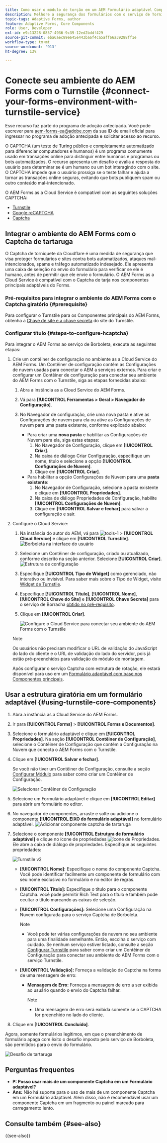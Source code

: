 ```yaml
---
title: Como usar o módulo de torção em um AEM Formulário adaptável Componentes principais?
description: Melhore a segurança dos formulários com o serviço de Tornição sem esforço. Guia passo a passo no interior.
topic-tags: Adaptive Forms, author
feature: Adaptive Forms, Core Components
role: User, Developer
exl-id: e9c13228-0857-4936-9c39-12ed2bddf429
source-git-commit: eba6aec89e645e443ba6f4ca5aff66a39288ff1e
workflow-type: tm+mt
source-wordcount: '913'
ht-degree: 13%

---
```


# Conecte seu ambiente do AEM Forms com o Turnstile {#connect-your-forms-environment-with-turnstile-service}

<span class="preview"> Esse recurso faz parte do programa de adoção antecipada. Você pode escrever para aem-forms-ea@adobe.com da sua ID de email oficial para ingressar no programa de adoção antecipada e solicitar acesso ao recurso. </span>

O CAPTCHA (um teste de Turing público e completamente automatizado para diferenciar computadores e humanos) é um programa comumente usado em transações online para distinguir entre humanos e programas ou bots automatizados. O recurso apresenta um desafio e avalia a resposta do usuário para determinar se é um humano ou um bot interagindo com o site. O CAPTCHA impede que o usuário prossiga se o teste falhar e ajuda a tornar as transações online seguras, evitando que bots publiquem spam ou outro conteúdo mal-intencionado.

O AEM Forms as a Cloud Service é compatível com as seguintes soluções CAPTCHA:


* [Turnstile](/help/forms/integrate-adaptive-forms-turnstile-core-components.md)
* [Google reCAPTCHA](/help/forms/captcha-adaptive-forms-core-components.md)
* [Captcha](/help/forms/integrate-adaptive-forms-hcaptcha-core-components.md)

<!-- ![Turnstile](assets/Turnstile-challenge.png)-->

## Integrar o ambiente do AEM Forms com o Captcha de tartaruga

O Captcha de torniquete da Cloudflare é uma medida de segurança que visa proteger formulários e sites contra bots automatizados, ataques mal-intencionados, spams e tráfego automatizado indesejado. Ele apresenta uma caixa de seleção no envio do formulário para verificar se ele é humano, antes de permitir que ele envie o formulário. O AEM Forms as a Cloud Service é compatível com o Captcha de tarja nos componentes principais adaptáveis do Forms.

### Pré-requisitos para integrar o ambiente do AEM Forms com o Captcha giratório {#prerequisite}

Para configurar o Turnstile para os Componentes principais do AEM Forms, obtenha a [Chave de site e a chave secreta](https://developers.cloudflare.com/turnstile/get-started/) do site do Turnstile.

### Configurar título {#steps-to-configure-hcaptcha}

Para integrar o AEM Forms ao serviço de Borboleta, execute as seguintes etapas:

1. Crie um contêiner de configuração no ambiente as a Cloud Service do AEM Forms. Um Contêiner de configuração contém as Configurações de nuvem usadas para conectar o AEM a serviços externos. Para criar e configurar um Contêiner de configuração para conectar seu ambiente do AEM Forms com o Turnstile, siga as etapas fornecidas abaixo:
   1. Abra a instância as a Cloud Service do AEM Forms.
   1. Vá para **[!UICONTROL Ferramentas > Geral > Navegador de Configuração]**.
   1. No Navegador de configuração, crie uma nova pasta e ative as Configurações de nuvem para ela ou ative as Configurações de nuvem para uma pasta existente, conforme explicado abaixo:

      * Para criar uma **nova pasta** e habilitar as Configurações de Nuvem para ela, siga estas etapas:
         1. No Navegador de Configuração, clique em **[!UICONTROL Criar]**.
         1. Na caixa de diálogo Criar Configuração, especifique um nome, título e selecione a opção **[!UICONTROL Configurações de Nuvem]**.
         1. Clique em **[!UICONTROL Criar]**.
      * Para habilitar a opção Configurações de Nuvem para uma **pasta existente**:
         1. No Navegador de Configuração, selecione a pasta existente e clique em **[!UICONTROL Propriedades]**.
         1. Na caixa de diálogo Propriedades de Configuração, habilite **[!UICONTROL Configurações de Nuvem]**.
         1. Clique em **[!UICONTROL Salvar e fechar]** para salvar a configuração e sair.

1. Configure o Cloud Service:
   1. Na instância do autor do AEM, vá para ![tools-1](assets/tools-1.png) > **[!UICONTROL Cloud Service]** e clique em **[!UICONTROL Turnstile]**.
      ![Borboleta na interface do usuário](assets/turnstile-in-ui.png)
   1. Selecione um Contêiner de configuração, criado ou atualizado, conforme descrito na seção anterior. Selecione **[!UICONTROL Criar]**.
      ![Estrutura de configuração](assets/config-hcaptcha.png)
   1. Especifique **[!UICONTROL Tipo de Widget]** como gerenciado, não interativo ou invisível. Para saber mais sobre o Tipo de Widget, visite [Widget de Turnstile](https://developers.cloudflare.com/turnstile/concepts/widget/).
   1. Especifique **[!UICONTROL Título]**, **[!UICONTROL Nome]**, **[!UICONTROL Chave do Site]** e **[!UICONTROL Chave Secreta]** para o serviço de Borracha [obtido no pré-requisito](#prerequisite).
   1. Clique em **[!UICONTROL Criar]**.

      ![Configure o Cloud Service para conectar seu ambiente do AEM Forms com o Turnstile](assets/config-turntstile-cc.png)

   >[!NOTE]
   > Os usuários não precisam modificar o URL de validação do JavaScript do lado do cliente e o URL de validação do lado do servidor, pois já estão pré-preenchidos para validação do módulo de montagem.

   Após configurar o serviço Captcha com estrutura de rotação, ele estará disponível para uso em um [Formulário adaptável com base nos Componentes principais](https://experienceleague.adobe.com/en/docs/experience-manager-core-components/using/adaptive-forms/introduction).

## Usar a estrutura giratória em um formulário adaptável {#using-turnstile-core-components}

1. Abra a instância as a Cloud Service do AEM Forms.
1. Ir para **[!UICONTROL Forms]** > **[!UICONTROL Forms e Documentos]**.
1. Selecione o formulário adaptável e clique em **[!UICONTROL Propriedades]**. Na seção **[!UICONTROL Contêiner de Configuração]**, selecione o Contêiner de Configuração que contém a Configuração na Nuvem que conecta o AEM Forms com o Turnstile.
1. Clique em **[!UICONTROL Salvar e fechar]**.

   Se você não tiver um Contêiner de Configuração, consulte a seção [Configurar Módulo](#steps-to-configure-hcaptcha) para saber como criar um Contêiner de Configuração.

   ![Selecionar Contêiner de Configuração](/help/forms/assets/captcha-properties.png)

1. Selecione um Formulário adaptável e clique em **[!UICONTROL Editar]** para abrir um formulário no editor.
1. No navegador de componentes, arraste e solte ou adicione o componente **[!UICONTROL EIXO do formulário adaptável]** no formulário adaptável.
   ![Adicionar componente captcha de tartaruga](/help/forms/assets/turnstile-v2.png)
1. Selecione o componente **[!UICONTROL Estrutura de formulário adaptável]** e clique no ícone de propriedades ![ícone de Propriedades](assets/configure-icon.svg). Ele abre a caixa de diálogo de propriedades. Especifique as seguintes propriedades:

   ![Turnstile v2](assets/turnstile-settings-for-v2.png)

   * **[!UICONTROL Nome]:** Especifique o nome do componente Captcha. Você pode identificar facilmente um componente de formulário com seu nome exclusivo no formulário e no editor de regras.
   * **[!UICONTROL Título]:** Especifique o título para o componente Captcha. você pode permitir Rich Text para o título e também pode ocultar o título marcando as caixas de seleção.
   * **[!UICONTROL Configurações]:** Selecione uma Configuração na Nuvem configurada para o serviço Captcha de Borboleta.
     >[!NOTE]
     >* Você pode ter várias configurações de nuvem no seu ambiente para uma finalidade semelhante. Então, escolha o serviço com cuidado. Se nenhum serviço estiver listado, consulte a seção [Configurar Turnstile](#steps-to-configure-hcaptcha) para saber como criar um Contêiner de Configuração para conectar seu ambiente do AEM Forms com o serviço Turnstile.

   * **[!UICONTROL Validação]:** Forneça a validação de Captcha na forma de uma mensagem de erro:

      * **Mensagem de Erro:** Forneça a mensagem de erro a ser exibida ao usuário quando o envio do Captcha falhar.
        >[!NOTE]
        >* Uma mensagem de erro será exibida somente se o CAPTCHA for preenchido no lado do cliente.

1. Clique em **[!UICONTROL Concluído]**.


Agora, somente formulários legítimos, em que o preenchimento de formulário apaga com êxito o desafio imposto pelo serviço de Borboleta, são permitidos para o envio do formulário.

![Desafio de tartaruga](assets/turnstile-challenge.png)


## Perguntas frequentes

* **P: Posso usar mais de um componente Captcha em um Formulário adaptável?**
* **Ans:** Não há suporte para o uso de mais de um componente Captcha em um Formulário adaptável. Além disso, não é recomendável usar um componente Captcha em um fragmento ou painel marcado para carregamento lento.

## Consulte também {#see-also}

{{see-also}}
